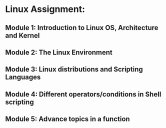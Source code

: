 # Linux Assignment:

## Module 1: Introduction to Linux OS, Architecture and Kernel
## Module 2: The Linux Environment
## Module 3: Linux distributions and Scripting Languages
## Module 4: Different operators/conditions in Shell scripting
## Module 5: Advance topics in a function

